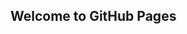 ## Welcome to GitHub Pages
<script src=https://phosphorus.github.io/embed.js?id=87824979&auto-start=false&light-content=true></script>
